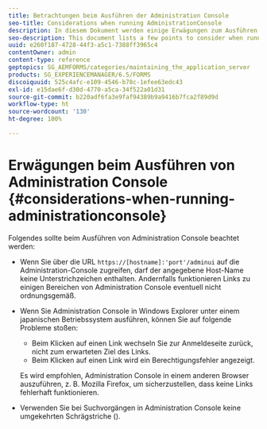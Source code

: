```yaml
---
title: Betrachtungen beim Ausführen der Administration Console
seo-title: Considerations when running AdministrationConsole
description: In diesem Dokument werden einige Erwägungen zum Ausführen der Administration Console aufgeführt.
seo-description: This document lists a few points to consider when running Administration Console.
uuid: e260f187-4728-44f3-a5c1-7388ff3965c4
contentOwner: admin
content-type: reference
geptopics: SG_AEMFORMS/categories/maintaining_the_application_server
products: SG_EXPERIENCEMANAGER/6.5/FORMS
discoiquuid: 525c4afc-e109-4546-b78c-1efee63edc43
exl-id: e15dae6f-d30d-4770-a5ca-34f522a01d31
source-git-commit: b220adf6fa3e9faf94389b9a9416b7fca2f89d9d
workflow-type: ht
source-wordcount: '130'
ht-degree: 100%

---
```


# Erwägungen beim Ausführen von Administration Console {#considerations-when-running-administrationconsole}

Folgendes sollte beim Ausführen von Administration Console beachtet werden:

* Wenn Sie über die URL `https://[hostname]:'port'/adminui` auf die Administration-Console zugreifen, darf der angegebene Host-Name keine Unterstrichzeichen enthalten. Andernfalls funktionieren Links zu einigen Bereichen von Administration Console eventuell nicht ordnungsgemäß.
* Wenn Sie Administration Console in Windows Explorer unter einem japanischen Betriebssystem ausführen, können Sie auf folgende Probleme stoßen:

   * Beim Klicken auf einen Link wechseln Sie zur Anmeldeseite zurück, nicht zum erwarteten Ziel des Links.
   * Beim Klicken auf einen Link wird ein Berechtigungsfehler angezeigt.

   Es wird empfohlen, Administration Console in einem anderen Browser auszuführen, z. B. Mozilla Firefox, um sicherzustellen, dass keine Links fehlerhaft funktionieren.

* Verwenden Sie bei Suchvorgängen in Administration Console keine umgekehrten Schrägstriche (\).
